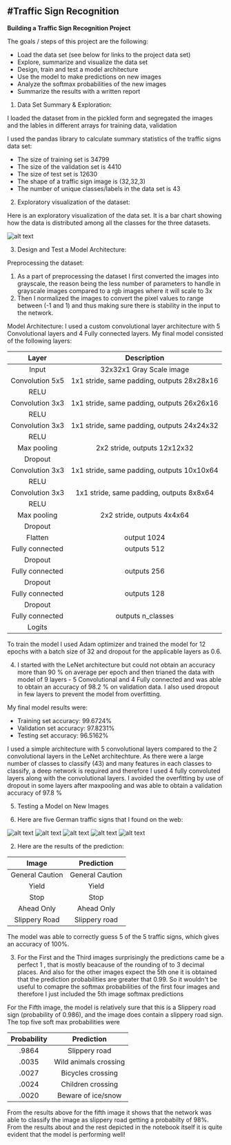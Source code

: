 #**Traffic Sign Recognition** 
---

**Building a Traffic Sign Recognition Project**

The goals / steps of this project are the following:
* Load the data set (see below for links to the project data set)
* Explore, summarize and visualize the data set
* Design, train and test a model architecture
* Use the model to make predictions on new images
* Analyze the softmax probabilities of the new images
* Summarize the results with a written report


[//]: # (Image References)

[image1]: ./Distribution.jpg "Data Distribution"
[image2]: ./test_images/00018.jpg "Traffic Sign 1"
[image3]: ./test_images/00013.JPG "Traffic Sign 2"
[image4]: ./test_images/00014.jpeg "Traffic Sign 3"
[image5]: ./test_images/00035.jpg "Traffic Sign 4"
[image6]: ./test_images/00023.jpg "Traffic Sign 5"


1) Data Set Summary & Exploration:

I loaded the dataset from in the pickled form and segregated the images and the lables in different arrays for training data, validation  

I used the pandas library to calculate summary statistics of the traffic
signs data set:

* The size of training set is 34799 
* The size of the validation set is 4410
* The size of test set is 12630
* The shape of a traffic sign image is (32,32,3)
* The number of unique classes/labels in the data set is 43

2) Exploratory visualization of the dataset:

Here is an exploratory visualization of the data set. It is a bar chart showing how the data is distributed among all the classes for the three datasets.

![alt text][image1]

3) Design and Test a Model Architecture:
 
Preprocessing the dataset:
1) As a part of preprocessing the dataset I first converted the images into grayscale, the reason being the less number of parameters to handle in grayscale images compared to a rgb images where it will scale to 3x
2) Then I normalized the images to convert the pixel values to range between (-1 and 1) and thus making sure there is stability in the input to the network. 

Model Architecture: I used a custom convolutional layer architecture with 5 Convolutional layers and 4 Fully connected layers. 
My final model consisted of the following layers:

| Layer         		|     Description	        					| 
|:---------------------:|:---------------------------------------------:| 
| Input         		| 32x32x1 Gray Scale image   							| 
| Convolution 5x5     	| 1x1 stride, same padding, outputs 28x28x16 	|
| RELU					|												|
| Convolution 3x3     	| 1x1 stride, same padding, outputs 26x26x16 	|
| RELU					|												|
| Convolution 3x3     	| 1x1 stride, same padding, outputs 24x24x32 	|
| RELU					|												|
| Max pooling	      	| 2x2 stride,  outputs 12x12x32 				|
| Dropout |
| Convolution 3x3     	| 1x1 stride, same padding, outputs 10x10x64 	|
| RELU					|												|
| Convolution 3x3     	| 1x1 stride, same padding, outputs 8x8x64 	|
| RELU					|												|
| Max pooling	      	| 2x2 stride,  outputs 4x4x64 				|
| Dropout |
| Flatten | output 1024 |
| Fully connected		|    outputs 512  					|
| Dropout |
| Fully connected		|    outputs 256  					|
| Dropout |
| Fully connected		|    outputs 128  					|
| Dropout |
| Fully connected		|   outputs n_classes   									|
|				Logits		|												
 
To train the model I used Adam optimizer and trained the model for 12 epochs with a batch size of 32 and dropout for the applicable layers as 0.6.

4. I started with the LeNet architecture but could not obtain an accuracy more than 90 % on average per epoch and then trianed the data with model of 9 layers - 5 Convolutional and 4 Fully connected and was able to obtain an accuracy of 98.2 % on validation data. I also used dropout in few layers to prevent the model from overfitting.

My final model results were:
* Training set accuracy: 99.6724%
* Validation set accuracy: 97.8231%
* Testing set accuracy: 96.5162%

I used a simple architecture with 5 convolutional layers compared to the 2 convolutional layers in the LeNet architechture. As there were a large number of classes to classify (43) and many features in each classes to classify, a deep network is required and therefore I used 4 fully convoluted layers along with the convolutional layers. I avoided the overfitting by use of dropout in some layers after maxpooling and was able to obtain a validation accuracy of 97.8 %

5. Testing a Model on New Images

1. Here are five German traffic signs that I found on the web:

![alt text][image2] ![alt text][image3] ![alt text][image4] 
![alt text][image5] ![alt text][image6]



2. Here are the results of the prediction:

| Image			        |     Prediction	        					| 
|:---------------------:|:---------------------------------------------:| 
| General Caution      		| General Caution   									| 
| Yield     			| Yield 										|
| Stop 					| Stop											|
| Ahead Only	      		| Ahead Only					 				|
| Slippery Road			|      Slippery road 							|


The model was able to correctly guess 5 of the 5 traffic signs, which gives an accuracy of 100%. 

3. For the First and the Third images surprisingly the predictions came be a perfect 1 , that is mostly beacause of the rounding of to 3 decimal places. And also for the other images expect the 5th one it is obtained that the prediction probabilities are greater that 0.99. So it wouldn't be useful to comapre the softmax probabilities of the first four images and therefore I just included the 5th image softmax predictions  

For the Fifth image, the model is relatively sure that this is a Slippery road sign (probability of 0.986), and the image does contain a slippery road sign. The top five soft max probabilities were

| Probability         	|     Prediction	        					| 
|:---------------------:|:---------------------------------------------:| 
| .9864         			| Slippery road   									| 
| .0035     				|  				Wild animals crossing						|
| .0027					|   Bicycles crossing									|
| .0024	      			| 	 		Children crossing		|
| .0020				    |     Beware of ice/snow  							|

From the results above for the fifth image it shows that the network was able to classify the image as slippery road getting a probabilty of 98%.
From the results about and the rest depicted in the notebook itself it is quite evident that the model is performing well!
